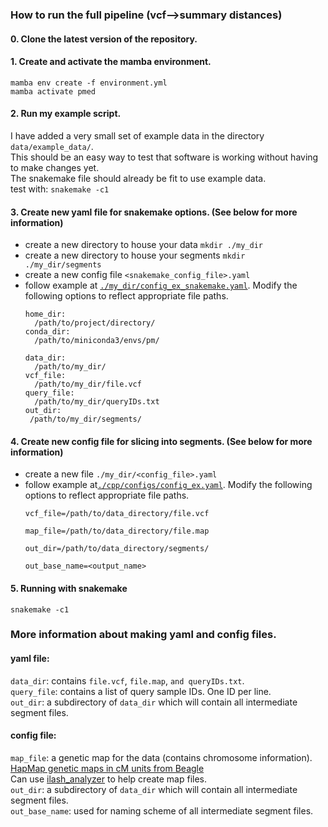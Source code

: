 ### How to run the full pipeline (vcf-->summary distances)
#### 0. Clone the latest version of the repository.
#### 1. Create and activate the mamba environment.
`mamba env create -f environment.yml`<br>
`mamba activate pmed`
#### 2. Run my example script.
I have added a very small set of example data in the directory `data/example_data/`.<br>
This should be an easy way to test that software is working without having to make changes yet.<br>
The snakemake file should already be fit to use example data.<br>
test with: `snakemake -c1`

#### 3. Create new yaml file for snakemake options. (See below for more information)
- create a new directory to house your data `mkdir ./my_dir`
- create a new directory to house your segments `mkdir ./my_dir/segments`
- create a new config file `<snakemake_config_file>.yaml`
- follow example at [`./my_dir/config_ex_snakemake.yaml`](https://github.com/kristen-schneider/precision-medicine/blob/main/data/example_data/config_ex_snakemake.yaml). Modify the following options to reflect appropriate file paths.
  ```
  home_dir:
    /path/to/project/directory/
  conda_dir:
    /path/to/miniconda3/envs/pm/

  data_dir:
    /path/to/my_dir/
  vcf_file:
    /path/to/my_dir/file.vcf
  query_file:
    /path/to/my_dir/queryIDs.txt
  out_dir:
   /path/to/my_dir/segments/
  ```
#### 4. Create new config file for slicing into segments. (See below for more information)
- create a new file `./my_dir/<config_file>.yaml`
- follow example at[`./cpp/configs/config_ex.yaml`](https://github.com/kristen-schneider/precision-medicine/blob/main/data/example_data/config_ex.yaml). Modify the following options to reflect appropriate file paths.
  ```
  vcf_file=/path/to/data_directory/file.vcf

  map_file=/path/to/data_directory/file.map

  out_dir=/path/to/data_directory/segments/

  out_base_name=<output_name>
  ```
#### 5. Running with snakemake
`snakemake -c1`

### More information about making yaml and config files.
#### yaml file:
`data_dir`: contains `file.vcf`, `file.map`, `and queryIDs.txt`.<br>
`query_file`: contains a list of query sample IDs. One ID per line.<br>
`out_dir`: a subdirectory of `data_dir` which will contain all intermediate segment files.<br>
#### config file:
`map_file`: a genetic map for the data (contains chromosome information). [HapMap genetic maps in cM units from Beagle](https://bochet.gcc.biostat.washington.edu/beagle/genetic_maps/plink.GRCh38.map.zip)<br> Can use [ilash_analyzer](https://github.com/roohy/ilash_analyzer/blob/master/interpolate_maps.py) to help create map files.<br>
`out_dir`: a subdirectory of `data_dir` which will contain all intermediate segment files.<br>
`out_base_name`: used for naming scheme of all intermediate segment files.

